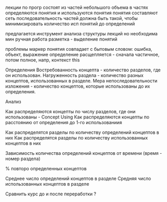 ﻿лекции по прогр состоят из частей небольшого объема
в частях определяются понятия и используются понятия
понятия составляют сеть
последовательность частей должна быть такой, чтобы минимизировать количество исп понятий до определений

предлагается инструмент анализа структуры лекций
но необходима мин ручная работа разметка - выделение понятий

проблемы
маркер понятия совпадает с бытовым словом: ошибка, объект, выражение
определение расщепляется - сначала частичное, потом полное, напр, контекст this

Определения
Востребованность концепта - количество разделов, где он использован.
Нагруженность раздела - количество разных концептов, использованных в разделе.
Мера непоследовательности изложения - количество концептов, которые использованы до их определения.


Анализ

Как распределяются концепты по числу разделов, где они использованы - Concept Using
Как распределяются концепты по расстоянию от определения до 1-го использованиия

Как распределятся разделы по количеству определений концептов в них
Как распределятся разделы по количеству использованных концептов в них

Зависимость количества определений концептов от времени (время - номер раздела)

% повторо определенных концептов

Среднее число определений концептов в разделе
Средняя число использованных концептов в разделе





Сравнить курс до и после переработки ?
